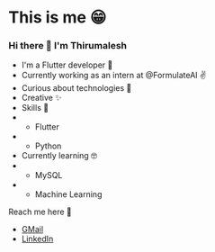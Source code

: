 # This is me 😁
### Hi there 👋 I'm Thirumalesh
* I'm a Flutter developer 🙌
* Currently working as an intern at @FormulateAI ✌
* Curious about technologies 🤩
* Creative ✨
* Skills 💪
* * Flutter
* * Python
* Currently learning 🤓
* * MySQL
* * Machine Learning

Reach me here 💬
* [GMail](thirumalesh.d1997@gmail.com)
* [LinkedIn](https://www.linkedin.com/in/thirumalesh-damerla-6727021b5/)

<!--
**ThirumaleshD/ThirumaleshD** is a ✨ _special_ ✨ repository because its `README.md` (this file) appears on your GitHub profile.

Here are some ideas to get you started:

- 🔭 I’m currently working on ...
- 🌱 I’m currently learning ...
- 👯 I’m looking to collaborate on ...
- 🤔 I’m looking for help with ...
- 💬 Ask me about ...
- 📫 How to reach me: ...
- 😄 Pronouns: ...
- ⚡ Fun fact: ...
-->
